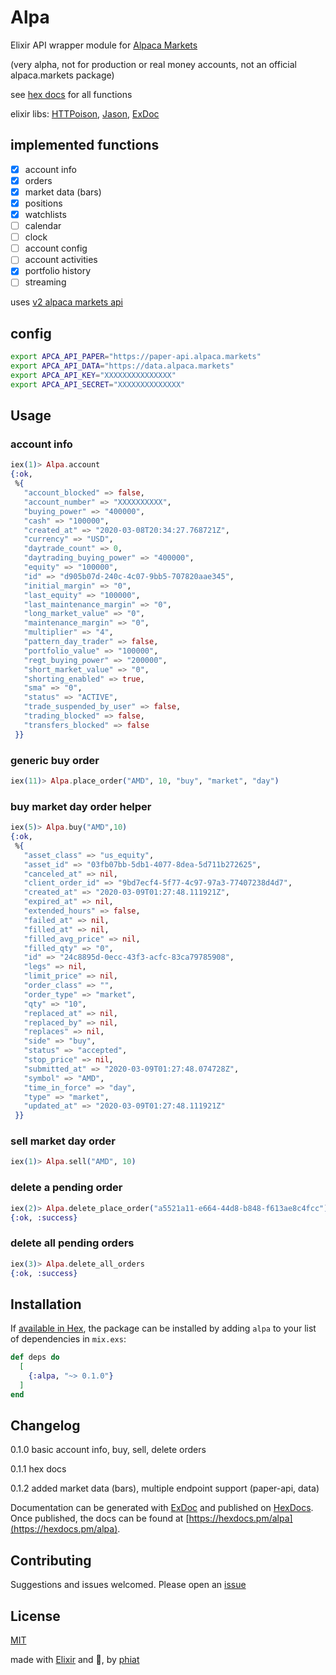 # Alpa

Elixir API wrapper module for [Alpaca Markets](https://alpaca.markets)

(very alpha, not for production or real money accounts, not an official alpaca.markets package)

see [hex docs](https://hexdocs.pm/alpa) for all functions

elixir libs: [HTTPoison](https://github.com/edgurgel/httpoison/), [Jason](https://github.com/michalmuskala/jason), [ExDoc](https://github.com/elixir-lang/ex_doc)  

## implemented functions

- [x] account info
- [x] orders
- [x] market data (bars)
- [x] positions
- [x] watchlists
- [ ] calendar
- [ ] clock
- [ ] account config
- [ ] account activities
- [x] portfolio history
- [ ] streaming

uses [v2 alpaca markets api](https://docs.alpaca.markets/api-documentation/api-v2/)

## config

```bash
export APCA_API_PAPER="https://paper-api.alpaca.markets"
export APCA_API_DATA="https://data.alpaca.markets"
export APCA_API_KEY="XXXXXXXXXXXXXXX"
export APCA_API_SECRET="XXXXXXXXXXXXXX"
```

## Usage

### account info

```elixir
iex(1)> Alpa.account
{:ok,
 %{
   "account_blocked" => false,
   "account_number" => "XXXXXXXXXX",
   "buying_power" => "400000",
   "cash" => "100000",
   "created_at" => "2020-03-08T20:34:27.768721Z", 
   "currency" => "USD",
   "daytrade_count" => 0,
   "daytrading_buying_power" => "400000",
   "equity" => "100000",
   "id" => "d905b07d-240c-4c07-9bb5-707820aae345",
   "initial_margin" => "0",
   "last_equity" => "100000",
   "last_maintenance_margin" => "0",
   "long_market_value" => "0",
   "maintenance_margin" => "0",
   "multiplier" => "4",
   "pattern_day_trader" => false,
   "portfolio_value" => "100000",
   "regt_buying_power" => "200000",
   "short_market_value" => "0",
   "shorting_enabled" => true,
   "sma" => "0",
   "status" => "ACTIVE",
   "trade_suspended_by_user" => false,
   "trading_blocked" => false,
   "transfers_blocked" => false
 }}
```

### generic buy order

```elixir
iex(11)> Alpa.place_order("AMD", 10, "buy", "market", "day")
```

### buy market day order helper

```elixir
iex(5)> Alpa.buy("AMD",10)
{:ok,
 %{
   "asset_class" => "us_equity",
   "asset_id" => "03fb07bb-5db1-4077-8dea-5d711b272625",
   "canceled_at" => nil,
   "client_order_id" => "9bd7ecf4-5f77-4c97-97a3-77407238d4d7",
   "created_at" => "2020-03-09T01:27:48.111921Z",
   "expired_at" => nil,
   "extended_hours" => false,
   "failed_at" => nil,
   "filled_at" => nil,
   "filled_avg_price" => nil,
   "filled_qty" => "0",
   "id" => "24c8895d-0ecc-43f3-acfc-83ca79785908",
   "legs" => nil,
   "limit_price" => nil,
   "order_class" => "",
   "order_type" => "market",
   "qty" => "10",
   "replaced_at" => nil,
   "replaced_by" => nil,
   "replaces" => nil,
   "side" => "buy",
   "status" => "accepted",
   "stop_price" => nil,
   "submitted_at" => "2020-03-09T01:27:48.074728Z",
   "symbol" => "AMD",
   "time_in_force" => "day",
   "type" => "market",
   "updated_at" => "2020-03-09T01:27:48.111921Z"
 }}
```

### sell market day order

```elixir
iex(1)> Alpa.sell("AMD", 10)
```

### delete a pending order 

```elixir
iex(2)> Alpa.delete_place_order("a5521a11-e664-44d8-b848-f613ae8c4fcc")
{:ok, :success}
```

### delete all pending orders

```elixir
iex(3)> Alpa.delete_all_orders
{:ok, :success}
```

## Installation

If [available in Hex](https://hex.pm/docs/publish), the package can be installed
by adding `alpa` to your list of dependencies in `mix.exs`:

```elixir
def deps do
  [
    {:alpa, "~> 0.1.0"}
  ]
end
```

## Changelog

0.1.0 basic account info, buy, sell, delete orders

0.1.1 hex docs

0.1.2 added market data (bars), multiple endpoint support (paper-api, data)

Documentation can be generated with [ExDoc](https://github.com/elixir-lang/ex_doc)
and published on [HexDocs](https://hexdocs.pm). Once published, the docs can
be found at [https://hexdocs.pm/alpa](https://hexdocs.pm/alpa).

## Contributing

Suggestions and issues welcomed.  Please open an [issue](https://github.com/phiat/alpa/issues)

## License

[MIT](https://opensource.org/licenses/MIT) 

made with [Elixir](https://elixir-lang.org/) and 💙,  by [phiat](https://github.com/phiat) 
